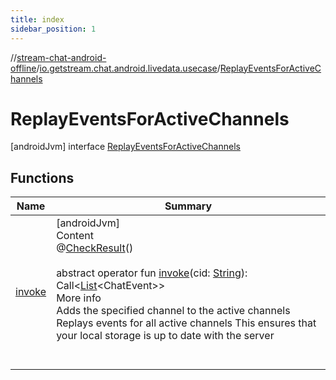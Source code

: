 ```yaml
---
title: index
sidebar_position: 1
---
```

//[stream-chat-android-offline](../../../index.md)/[io.getstream.chat.android.livedata.usecase](../index.md)/[ReplayEventsForActiveChannels](index.md)



# ReplayEventsForActiveChannels  
 [androidJvm] interface [ReplayEventsForActiveChannels](index.md)   


## Functions  
  
|  Name |  Summary | 
|---|---|
| <a name="io.getstream.chat.android.livedata.usecase/ReplayEventsForActiveChannels/invoke/#kotlin.String/PointingToDeclaration/"></a>[invoke](invoke.md)| <a name="io.getstream.chat.android.livedata.usecase/ReplayEventsForActiveChannels/invoke/#kotlin.String/PointingToDeclaration/"></a>[androidJvm]  <br/>Content  <br/>@[CheckResult](https://developer.android.com/reference/kotlin/androidx/annotation/CheckResult.html)()  <br/>  <br/>abstract operator fun [invoke](invoke.md)(cid: [String](https://kotlinlang.org/api/latest/jvm/stdlib/kotlin/-string/index.html)): Call&lt;[List](https://kotlinlang.org/api/latest/jvm/stdlib/kotlin.collections/-list/index.html)&lt;ChatEvent&gt;&gt;  <br/>More info  <br/>Adds the specified channel to the active channels Replays events for all active channels This ensures that your local storage is up to date with the server  <br/><br/><br/>|

